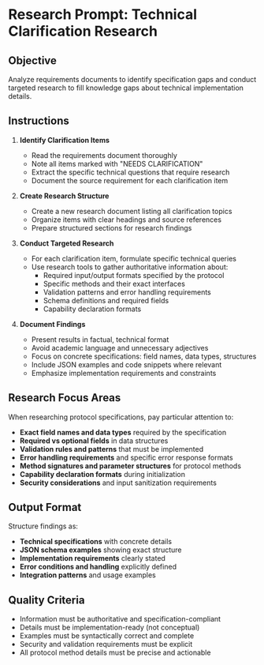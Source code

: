 # Research Prompt: Technical Clarification Research

## Objective

Analyze requirements documents to identify specification gaps and conduct targeted research to fill knowledge gaps about technical implementation details.

## Instructions

1. **Identify Clarification Items**

   - Read the requirements document thoroughly
   - Note all items marked with "NEEDS CLARIFICATION"
   - Extract the specific technical questions that require research
   - Document the source requirement for each clarification item

2. **Create Research Structure**

   - Create a new research document listing all clarification topics
   - Organize items with clear headings and source references
   - Prepare structured sections for research findings

3. **Conduct Targeted Research**

   - For each clarification item, formulate specific technical queries
   - Use research tools to gather authoritative information about:
     - Required input/output formats specified by the protocol
     - Specific methods and their exact interfaces
     - Validation patterns and error handling requirements
     - Schema definitions and required fields
     - Capability declaration formats

4. **Document Findings**
   - Present results in factual, technical format
   - Avoid academic language and unnecessary adjectives
   - Focus on concrete specifications: field names, data types, structures
   - Include JSON examples and code snippets where relevant
   - Emphasize implementation requirements and constraints

## Research Focus Areas

When researching protocol specifications, pay particular attention to:

- **Exact field names and data types** required by the specification
- **Required vs optional fields** in data structures
- **Validation rules and patterns** that must be implemented
- **Error handling requirements** and specific error response formats
- **Method signatures and parameter structures** for protocol methods
- **Capability declaration formats** during initialization
- **Security considerations** and input sanitization requirements

## Output Format

Structure findings as:

- **Technical specifications** with concrete details
- **JSON schema examples** showing exact structure
- **Implementation requirements** clearly stated
- **Error conditions and handling** explicitly defined
- **Integration patterns** and usage examples

## Quality Criteria

- Information must be authoritative and specification-compliant
- Details must be implementation-ready (not conceptual)
- Examples must be syntactically correct and complete
- Security and validation requirements must be explicit
- All protocol method details must be precise and actionable
